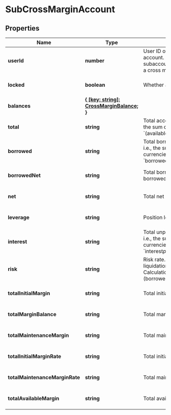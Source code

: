 # SubCrossMarginAccount

## Properties

Name | Type | Description | Notes
------------ | ------------- | ------------- | -------------
**userId** | **number** | User ID of the cross margin account. 0 means that the subaccount has not yet opened a cross margin account | [optional] [default to undefined]
**locked** | **boolean** | Whether account is locked | [optional] [default to undefined]
**balances** | [**{ [key: string]: CrossMarginBalance; }**](CrossMarginBalance.md) |  | [optional] [default to undefined]
**total** | **string** | Total account value in USDT, i.e., the sum of all currencies\&#39; &#x60;(available+freeze)*price*discount&#x60; | [optional] [default to undefined]
**borrowed** | **string** | Total borrowed value in USDT, i.e., the sum of all currencies\&#39; &#x60;borrowed*price*discount&#x60; | [optional] [default to undefined]
**borrowedNet** | **string** | Total borrowed value in USDT * borrowed factor | [optional] [default to undefined]
**net** | **string** | Total net assets in USDT | [optional] [default to undefined]
**leverage** | **string** | Position leverage | [optional] [default to undefined]
**interest** | **string** | Total unpaid interests in USDT, i.e., the sum of all currencies\&#39; &#x60;interest*price*discount&#x60; | [optional] [default to undefined]
**risk** | **string** | Risk rate. When it belows 110%, liquidation will be triggered. Calculation formula: &#x60;total / (borrowed+interest)&#x60; | [optional] [default to undefined]
**totalInitialMargin** | **string** | Total initial margin | [optional] [default to undefined]
**totalMarginBalance** | **string** | Total margin balance | [optional] [default to undefined]
**totalMaintenanceMargin** | **string** | Total maintenance margin | [optional] [default to undefined]
**totalInitialMarginRate** | **string** | Total initial margin rate | [optional] [default to undefined]
**totalMaintenanceMarginRate** | **string** | Total maintenance margin rate | [optional] [default to undefined]
**totalAvailableMargin** | **string** | Total available margin | [optional] [default to undefined]

